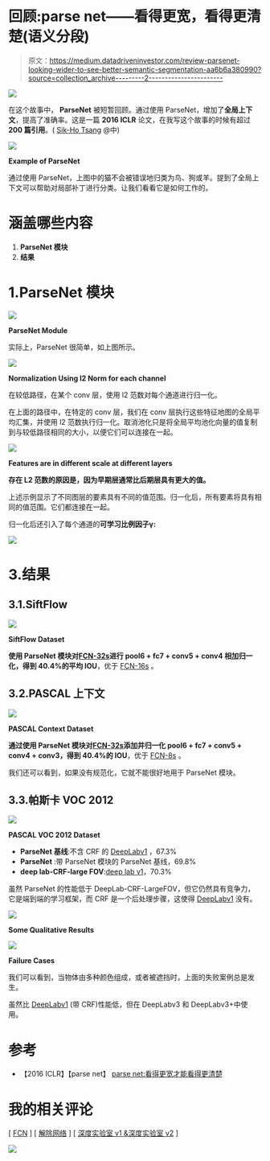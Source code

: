 # 回顾:parse net——看得更宽，看得更清楚(语义分段)

> 原文：<https://medium.datadriveninvestor.com/review-parsenet-looking-wider-to-see-better-semantic-segmentation-aa6b6a380990?source=collection_archive---------2----------------------->

[![](img/81e79c5e7b4ae39c5570f241f4e7c9d5.png)](http://www.track.datadriveninvestor.com/IntelSplit)

在这个故事中， **ParseNet** 被短暂回顾。通过使用 ParseNet，增加了**全局上下文**，提高了准确率。这是一篇 **2016 ICLR** 论文，在我写这个故事的时候有超过 **200 篇引用**。( [Sik-Ho Tsang](https://medium.com/u/aff72a0c1243?source=post_page-----aa6b6a380990--------------------------------) @中)

![](img/b06ff761dbf36340ffa789f874569ff5.png)

**Example of ParseNet**

通过使用 ParseNet，上图中的猫不会被错误地归类为鸟、狗或羊。提到了全局上下文可以帮助对局部补丁进行分类。让我们看看它是如何工作的。

# 涵盖哪些内容

1.  **ParseNet 模块**
2.  **结果**

# 1.ParseNet 模块

![](img/0b97f3c1b42ed986aa352324d8e08ba5.png)

**ParseNet Module**

实际上，ParseNet 很简单，如上图所示。

![](img/061c300f7110ca2e8a68f85ff494d317.png)

**Normalization Using l2 Norm for each channel**

在较低路径，在某个 conv 层，使用 l2 范数对每个通道进行归一化。

在上面的路径中，在特定的 conv 层，我们在 conv 层执行这些特征地图的全局平均汇集，并使用 l2 范数执行归一化。取消池化只是将全局平均池化向量的值复制到与较低路径相同的大小，以便它们可以连接在一起。

![](img/ba6c804753cf26b2f55f101d54495b47.png)

**Features are in different scale at different layers**

**存在 L2 范数的原因是，因为早期层通常比后期层具有更大的值。**

上述示例显示了不同图层的要素具有不同的值范围。归一化后，所有要素将具有相同的值范围。它们都连接在一起。

归一化后还引入了每个通道的**可学习比例因子γ:**

![](img/856597d3db36c26d0c416d35c31dfdc3.png)

# 3.结果

## 3.1.SiftFlow

![](img/f375fa48a88884f50a77ff7b6e06c7f1.png)

**SiftFlow Dataset**

**使用 ParseNet 模块对**[**FCN-32s**](https://towardsdatascience.com/review-fcn-semantic-segmentation-eb8c9b50d2d1)**进行 pool6 + fc7 + conv5 + conv4 相加归一化，得到 40.4%的平均 IOU**，优于 [FCN-16s](https://towardsdatascience.com/review-fcn-semantic-segmentation-eb8c9b50d2d1) 。

## 3.2.PASCAL 上下文

![](img/4405e2a98bc46b754ecc41b9eac97757.png)

**PASCAL Context Dataset**

**通过使用 ParseNet 模块对**[**FCN-32s**](https://towardsdatascience.com/review-fcn-semantic-segmentation-eb8c9b50d2d1)**添加并归一化 pool6 + fc7 + conv5 + conv4 + conv3，得到 40.4%的 IOU**，优于 [FCN-8s](https://towardsdatascience.com/review-fcn-semantic-segmentation-eb8c9b50d2d1) 。

我们还可以看到，如果没有规范化，它就不能很好地用于 ParseNet 模块。

## 3.3.帕斯卡 VOC 2012

![](img/6387a409936850483e65a5a410819c6b.png)

**PASCAL VOC 2012 Dataset**

*   **ParseNet 基线**:不含 CRF 的 [DeepLabv1](https://towardsdatascience.com/review-deeplabv1-deeplabv2-atrous-convolution-semantic-segmentation-b51c5fbde92d) ，67.3%
*   **ParseNet** :带 ParseNet 模块的 ParseNet 基线，69.8%
*   **deep lab-CRF-large FOV**:[deep lab v1](https://towardsdatascience.com/review-deeplabv1-deeplabv2-atrous-convolution-semantic-segmentation-b51c5fbde92d)，70.3%

虽然 ParseNet 的性能低于 DeepLab-CRF-LargeFOV，但它仍然具有竞争力，它是端到端的学习框架，而 CRF 是一个后处理步骤，这使得 [DeepLabv1](https://towardsdatascience.com/review-deeplabv1-deeplabv2-atrous-convolution-semantic-segmentation-b51c5fbde92d) 没有。

![](img/06de2d50216c34986b1d3082dafd297a.png)

**Some Qualitative Results**

![](img/0e5e870d0300dbaf128682d6230a56e8.png)

**Failure Cases**

我们可以看到，当物体由多种颜色组成，或者被遮挡时，上面的失败案例总是发生。

虽然比 [DeepLabv1](https://towardsdatascience.com/review-deeplabv1-deeplabv2-atrous-convolution-semantic-segmentation-b51c5fbde92d) (带 CRF)性能低，但在 DeepLabv3 和 DeepLabv3+中使用。

# 参考

*   【2016 ICLR】【parse net】
    [parse net:看得更宽才能看得更清楚](https://arxiv.org/abs/1506.04579)

# 我的相关评论

[ [FCN](https://towardsdatascience.com/review-fcn-semantic-segmentation-eb8c9b50d2d1) ] [ [解除网络](https://towardsdatascience.com/review-deconvnet-unpooling-layer-semantic-segmentation-55cf8a6e380e) ] [ [深度实验室 v1 &深度实验室 v2](https://towardsdatascience.com/review-deeplabv1-deeplabv2-atrous-convolution-semantic-segmentation-b51c5fbde92d) ]

[![](img/81e79c5e7b4ae39c5570f241f4e7c9d5.png)](http://www.track.datadriveninvestor.com/IntelSplit)